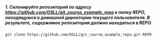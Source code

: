 ##### 1. Склонируйте репозиторий по адресу ﻿﻿https://github.com/OSLL/git_course_example_repo в папку REPO, находящуюся в домашней директории текущего пользователя. В результате, содержимое репозитория должно находиться в REPO.
```git
git clone https://github.com/OSLL/git_course_example_repo.git REPO
```
